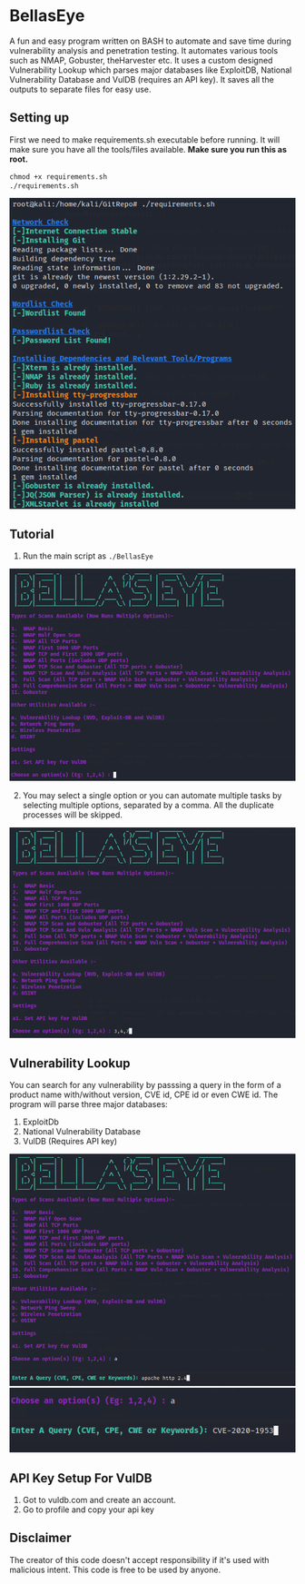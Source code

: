 # BellasEye
A fun and easy program written on BASH to automate and save time during vulnerability analysis and penetration testing. It automates various tools such as NMAP, Gobuster, theHarvester etc. It uses a custom designed Vulnerability Lookup which parses major databases like ExploitDB, National Vulnerability Database and VulDB (requires an API key). It saves all the outputs to separate files for easy use.

## Setting up
First we need to make requirements.sh executable before running. It will make sure you have all the tools/files available. 
**Make sure you run this as root.**
```
chmod +x requirements.sh
./requirements.sh
```
<img src="/images/image1.PNG" alt="req" />

## Tutorial
1. Run the main script as
`./BellasEye`
<img src="/images/image2.PNG" alt="main" />

2. You may select a single option or you can automate multiple tasks by selecting multiple options, separated by a comma. All the duplicate processes will be skipped.
<img src="/images/image3.PNG" alt="options" />

## Vulnerability Lookup
You can search for any vulnerability by passsing a query in the form of a product name with/without version, CVE id, CPE id or even CWE id. The program will parse three major databases: 
  1. ExploitDb
  2. National Vulnerability Database
  3. VulDB (Requires API key)
<img src="/images/vul1.PNG" alt="vul1" />
<img src="/images/vul2.PNG" alt="vul2" />

## API Key Setup For VulDB
1. Got to vuldb.com and create an account. 
2. Go to profile and copy your api key

## Disclaimer
The creator of this code doesn't accept responsibility if it's used with malicious intent. This code is free to be used by anyone.  
